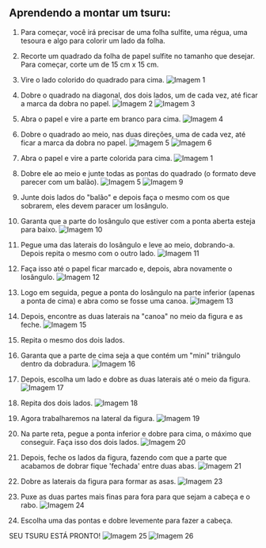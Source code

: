## Aprendendo a montar um tsuru:
1) Para começar, você irá precisar de uma folha sulfite, uma régua, uma tesoura e algo para colorir um lado da folha.
   
2) Recorte um quadrado da folha de papel sulfite no tamanho que desejar. Para começar, corte um de 15 cm x 15 cm.
3) Vire o lado colorido do quadrado para cima.
   ![Imagem 1](/fotos/1.jpg)
4) Dobre o quadrado na diagonal, dos dois lados, um de cada vez, até ficar a marca da dobra no papel.
   ![Imagem 2](/fotos/2.jpg)
   ![Imagem 3](/fotos/3.jpg)
5) Abra o papel e vire a parte em branco para cima.
   ![Imagem 4](/fotos/4.jpg)
6) Dobre o quadrado ao meio, nas duas direções, uma de cada vez, até ficar a marca da dobra no papel.
   ![Imagem 5](/fotos/5.jpg)
   ![Imagem 6](/fotos/6.jpg)
7) Abra o papel e vire a parte colorida para cima.
   ![Imagem 1](/fotos/1.jpg)
8) Dobre ele ao meio e junte todas as pontas do quadrado (o formato deve parecer com um balão).
    ![Imagem 5](/fotos/5.jpg)
   ![Imagem 9](/fotos/9.jpg)
9) Junte dois lados do "balão" e depois faça o mesmo com os que sobrarem, eles devem paracer um losângulo.
    
10) Garanta que a parte do losângulo que estiver com a ponta aberta esteja para baixo.
    ![Imagem 10](/fotos/10.jpg)
11) Pegue uma das laterais do losângulo e leve ao meio, dobrando-a. Depois repita o mesmo com o outro lado.
    ![Imagem 11](/fotos/11.jpg)
12) Faça isso até o papel ficar marcado e, depois, abra novamente o losângulo.
    ![Imagem 12](/fotos/12.jpg)
13) Logo em seguida, pegue a ponta do losângulo na parte inferior (apenas a ponta de cima) e abra como se fosse uma canoa.
    ![Imagem 13](/fotos/13.jpg)
14) Depois, encontre as duas laterais na "canoa" no meio da figura e as feche.
    ![Imagem 15](/fotos/15.jpg)
15) Repita o mesmo dos dois lados.
    
16) Garanta que a parte de cima seja a que contém um "mini" triângulo dentro da dobradura.
    ![Imagem 16](/fotos/16.jpg)
17) Depois, escolha um lado e dobre as duas laterais até o meio da figura.
    ![Imagem 17](/fotos/17.jpg)
18) Repita dos dois lados.
    ![Imagem 18](/fotos/18.jpg)
19) Agora trabalharemos na lateral da figura.
    ![Imagem 19](/fotos/19.jpg)
20) Na parte reta, pegue a ponta inferior e dobre para cima, o máximo que conseguir. Faça isso dos dois lados.
    ![Imagem 20](/fotos/20.jpg)
21) Depois, feche os lados da figura, fazendo com que a parte que acabamos de dobrar fique 'fechada' entre duas abas.
    ![Imagem 21](/fotos/22.jpg)
22) Dobre as laterais da figura para formar as asas.
    ![Imagem 23](/fotos/23.jpg)
23) Puxe as duas partes mais finas para fora para que sejam a cabeça e o rabo.
    ![Imagem 24](/fotos/24.jpg)
24) Escolha uma das pontas e dobre levemente para fazer a cabeça.

SEU TSURU ESTÁ PRONTO!
![Imagem 25](/fotos/25.jpg)
![Imagem 26](/fotos/26.jpg)